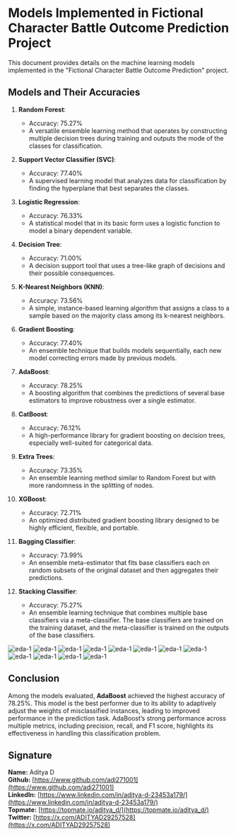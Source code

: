 # Models Implemented in Fictional Character Battle Outcome Prediction Project

This document provides details on the machine learning models implemented in the "Fictional Character Battle Outcome Prediction" project.

## Models and Their Accuracies

1. **Random Forest**:
    - Accuracy: 75.27%
    - A versatile ensemble learning method that operates by constructing multiple decision trees during training and outputs the mode of the classes for classification.

2. **Support Vector Classifier (SVC)**:
    - Accuracy: 77.40%
    - A supervised learning model that analyzes data for classification by finding the hyperplane that best separates the classes.

3. **Logistic Regression**:
    - Accuracy: 76.33%
    - A statistical model that in its basic form uses a logistic function to model a binary dependent variable.

4. **Decision Tree**:
    - Accuracy: 71.00%
    - A decision support tool that uses a tree-like graph of decisions and their possible consequences.

5. **K-Nearest Neighbors (KNN)**:
    - Accuracy: 73.56%
    - A simple, instance-based learning algorithm that assigns a class to a sample based on the majority class among its k-nearest neighbors.

6. **Gradient Boosting**:
    - Accuracy: 77.40%
    - An ensemble technique that builds models sequentially, each new model correcting errors made by previous models.

7. **AdaBoost**:
    - Accuracy: 78.25%
    - A boosting algorithm that combines the predictions of several base estimators to improve robustness over a single estimator.

8. **CatBoost**:
    - Accuracy: 76.12%
    - A high-performance library for gradient boosting on decision trees, especially well-suited for categorical data.

9. **Extra Trees**:
    - Accuracy: 73.35%
    - An ensemble learning method similar to Random Forest but with more randomness in the splitting of nodes.

10. **XGBoost**:
    - Accuracy: 72.71%
    - An optimized distributed gradient boosting library designed to be highly efficient, flexible, and portable.

11. **Bagging Classifier**:
    - Accuracy: 73.99%
    - An ensemble meta-estimator that fits base classifiers each on random subsets of the original dataset and then aggregates their predictions.

12. **Stacking Classifier**:
    - Accuracy: 75.27%
    - An ensemble learning technique that combines multiple base classifiers via a meta-classifier. The base classifiers are trained on the training dataset, and the meta-classifier is trained on the outputs of the base classifiers.

![eda-1](https://github.com/adi271001/ML-Crate/blob/Fictional-Character-Battle/Fictional%20Character%20Battle%20Outcome%20Prediction/Images/__results___25_0.png?raw=true)
![eda-1](https://github.com/adi271001/ML-Crate/blob/Fictional-Character-Battle/Fictional%20Character%20Battle%20Outcome%20Prediction/Images/__results___25_1.png?raw=true)
![eda-1](https://github.com/adi271001/ML-Crate/blob/Fictional-Character-Battle/Fictional%20Character%20Battle%20Outcome%20Prediction/Images/__results___25_2.png?raw=true)
![eda-1](https://github.com/adi271001/ML-Crate/blob/Fictional-Character-Battle/Fictional%20Character%20Battle%20Outcome%20Prediction/Images/__results___25_3.png?raw=true)
![eda-1](https://github.com/adi271001/ML-Crate/blob/Fictional-Character-Battle/Fictional%20Character%20Battle%20Outcome%20Prediction/Images/__results___25_4.png?raw=true)
![eda-1](https://github.com/adi271001/ML-Crate/blob/Fictional-Character-Battle/Fictional%20Character%20Battle%20Outcome%20Prediction/Images/__results___25_5.png?raw=true)
![eda-1](https://github.com/adi271001/ML-Crate/blob/Fictional-Character-Battle/Fictional%20Character%20Battle%20Outcome%20Prediction/Images/__results___25_6.png?raw=true)
![eda-1](https://github.com/adi271001/ML-Crate/blob/Fictional-Character-Battle/Fictional%20Character%20Battle%20Outcome%20Prediction/Images/__results___25_7.png?raw=true)
![eda-1](https://github.com/adi271001/ML-Crate/blob/Fictional-Character-Battle/Fictional%20Character%20Battle%20Outcome%20Prediction/Images/__results___25_8.png?raw=true)
![eda-1](https://github.com/adi271001/ML-Crate/blob/Fictional-Character-Battle/Fictional%20Character%20Battle%20Outcome%20Prediction/Images/__results___25_9.png?raw=true)
![eda-1](https://github.com/adi271001/ML-Crate/blob/Fictional-Character-Battle/Fictional%20Character%20Battle%20Outcome%20Prediction/Images/__results___25_10.png?raw=true)
![eda-1](https://github.com/adi271001/ML-Crate/blob/Fictional-Character-Battle/Fictional%20Character%20Battle%20Outcome%20Prediction/Images/__results___25_11.png?raw=true)

## Conclusion
Among the models evaluated, **AdaBoost** achieved the highest accuracy of 78.25%. This model is the best performer due to its ability to adaptively adjust the weights of misclassified instances, leading to improved performance in the prediction task. AdaBoost’s strong performance across multiple metrics, including precision, recall, and F1 score, highlights its effectiveness in handling this classification problem.

## Signature

**Name:** Aditya D  
**Github:** [https://www.github.com/adi271001](https://www.github.com/adi271001)  
**LinkedIn:** [https://www.linkedin.com/in/aditya-d-23453a179/](https://www.linkedin.com/in/aditya-d-23453a179/)  
**Topmate:** [https://topmate.io/aditya_d/](https://topmate.io/aditya_d/)  
**Twitter:** [https://x.com/ADITYAD29257528](https://x.com/ADITYAD29257528)
